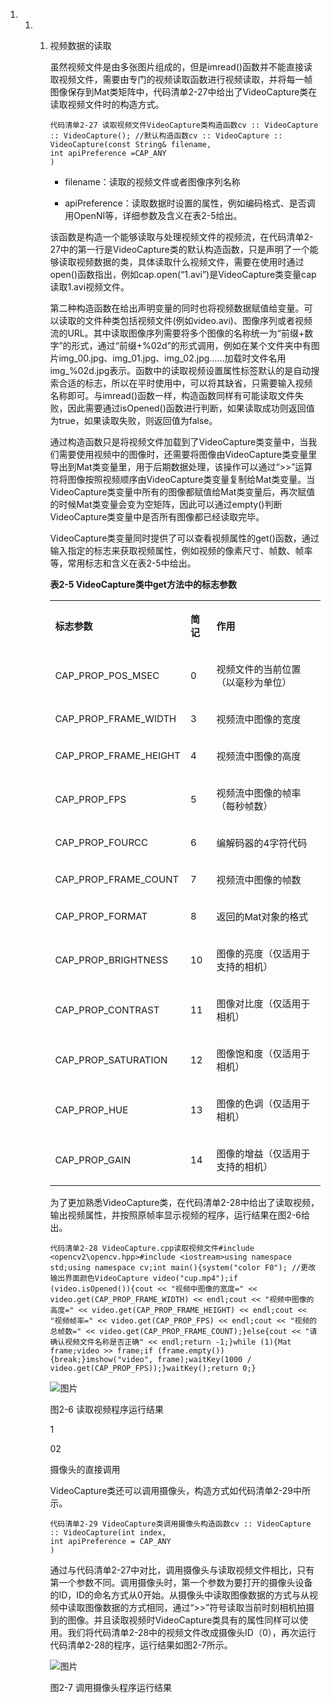 1. 1. 1. 视频数据的读取

            虽然视频文件是由多张图片组成的，但是imread()函数并不能直接读取视频文件，需要由专门的视频读取函数进行视频读取，并将每一帧图像保存到Mat类矩阵中，代码清单2-27中给出了VideoCapture类在读取视频文件时的构造方式。  

              

            ```
            代码清单2-27 读取视频文件VideoCapture类构造函数cv :: VideoCapture :: VideoCapture(); //默认构造函数cv :: VideoCapture :: VideoCapture(const String& filename,                                         int apiPreference =CAP_ANY                                         )
            ```

            - filename：读取的视频文件或者图像序列名称
              
            - apiPreference：读取数据时设置的属性，例如编码格式、是否调用OpenNI等，详细参数及含义在表2-5给出。
              

            该函数是构造一个能够读取与处理视频文件的视频流，在代码清单2-27中的第一行是VideoCapture类的默认构造函数，只是声明了一个能够读取视频数据的类，具体读取什么视频文件，需要在使用时通过open()函数指出，例如cap.open(“1.avi”)是VideoCapture类变量cap读取1.avi视频文件。

              

            第二种构造函数在给出声明变量的同时也将视频数据赋值给变量。可以读取的文件种类包括视频文件(例如video.avi)、图像序列或者视频流的URL。其中读取图像序列需要将多个图像的名称统一为“前缀+数字”的形式，通过“前缀+%02d”的形式调用，例如在某个文件夹中有图片img\_00.jpg、img\_01.jpg、img\_02.jpg……加载时文件名用img\_%02d.jpg表示。函数中的读取视频设置属性标签默认的是自动搜索合适的标志，所以在平时使用中，可以将其缺省，只需要输入视频名称即可。与imread()函数一样，构造函数同样有可能读取文件失败，因此需要通过isOpened()函数进行判断，如果读取成功则返回值为true，如果读取失败，则返回值为false。

              

              

            通过构造函数只是将视频文件加载到了VideoCapture类变量中，当我们需要使用视频中的图像时，还需要将图像由VideoCapture类变量里导出到Mat类变量里，用于后期数据处理，该操作可以通过“>>”运算符将图像按照视频顺序由VideoCapture类变量复制给Mat类变量。当VideoCapture类变量中所有的图像都赋值给Mat类变量后，再次赋值的时候Mat类变量会变为空矩阵，因此可以通过empty()判断VideoCapture类变量中是否所有图像都已经读取完毕。

            VideoCapture类变量同时提供了可以查看视频属性的get()函数，通过输入指定的标志来获取视频属性，例如视频的像素尺寸、帧数、帧率等，常用标志和含义在表2-5中给出。

              

            **表2-5 VideoCapture类中get方法中的标志参数**

            <table><tbody><tr><td><p><span style="font-size: 15px;"><strong>标志参数</strong></span></p></td><td><p><span style="font-size: 15px;"><strong>简记</strong></span></p></td><td><p><span style="font-size: 15px;"><strong>作用</strong></span></p></td></tr><tr><td><p><span style="font-size: 15px;">CAP_PROP_POS_MSEC</span></p></td><td><p><span style="font-size: 15px;">0</span></p></td><td><p><span style="font-size: 15px;">视频文件的当前位置（以毫秒为单位）</span></p></td></tr><tr><td><p><span style="font-size: 15px;">CAP_PROP_FRAME_WIDTH</span></p></td><td><p><span style="font-size: 15px;">3</span></p></td><td><p><span style="font-size: 15px;">视频流中图像的宽度</span></p></td></tr><tr><td><p><span style="font-size: 15px;">CAP_PROP_FRAME_HEIGHT</span></p></td><td><p><span style="font-size: 15px;">4</span></p></td><td><p><span style="font-size: 15px;">视频流中图像的高度</span></p></td></tr><tr><td><p><span style="font-size: 15px;">CAP_PROP_FPS</span></p></td><td><p><span style="font-size: 15px;">5</span></p></td><td><p><span style="font-size: 15px;">视频流中图像的帧率（每秒帧数）</span></p></td></tr><tr><td><p><span style="font-size: 15px;">CAP_PROP_FOURCC</span></p></td><td><p><span style="font-size: 15px;">6</span></p></td><td><p><span style="font-size: 15px;">编解码器的4字符代码</span></p></td></tr><tr><td><p><span style="font-size: 15px;">CAP_PROP_FRAME_COUNT</span></p></td><td><p><span style="font-size: 15px;">7</span></p></td><td><p><span style="font-size: 15px;">视频流中图像的帧数</span></p></td></tr><tr><td><p><span style="font-size: 15px;">CAP_PROP_FORMAT</span></p></td><td><p><span style="font-size: 15px;">8</span></p></td><td><p><span style="font-size: 15px;">返回的Mat对象的格式</span></p></td></tr><tr><td><p><span style="font-size: 15px;">CAP_PROP_BRIGHTNESS</span></p></td><td><p><span style="font-size: 15px;">10</span></p></td><td><p><span style="font-size: 15px;">图像的亮度（仅适用于支持的相机）</span></p></td></tr><tr><td><p><span style="font-size: 15px;">CAP_PROP_CONTRAST</span></p></td><td><p><span style="font-size: 15px;">11</span></p></td><td><p><span style="font-size: 15px;">图像对比度（仅适用于相机）</span></p></td></tr><tr><td><p><span style="font-size: 15px;">CAP_PROP_SATURATION</span></p></td><td><p><span style="font-size: 15px;">12</span></p></td><td><p><span style="font-size: 15px;">图像饱和度（仅适用于相机）</span></p></td></tr><tr><td><p><span style="font-size: 15px;">CAP_PROP_HUE</span></p></td><td><p><span style="font-size: 15px;">13</span></p></td><td><p><span style="font-size: 15px;">图像的色调（仅适用于相机）</span></p></td></tr><tr><td><p><span style="font-size: 15px;">CAP_PROP_GAIN</span></p></td><td><p><span style="font-size: 15px;">14</span></p></td><td><p><span style="font-size: 15px;">图像的增益（仅适用于支持的相机）</span></p></td></tr></tbody></table>

              

            为了更加熟悉VideoCapture类，在代码清单2-28中给出了读取视频，输出视频属性，并按照原帧率显示视频的程序，运行结果在图2-6给出。

              

            ```
            代码清单2-28 VideoCapture.cpp读取视频文件#include <opencv2\opencv.hpp>#include <iostream>using namespace std;using namespace cv;int main(){system("color F0"); //更改输出界面颜色VideoCapture video("cup.mp4");if (video.isOpened()){cout << "视频中图像的宽度=" << video.get(CAP_PROP_FRAME_WIDTH) << endl;cout << "视频中图像的高度=" << video.get(CAP_PROP_FRAME_HEIGHT) << endl;cout << "视频帧率=" << video.get(CAP_PROP_FPS) << endl;cout << "视频的总帧数=" << video.get(CAP_PROP_FRAME_COUNT);}else{cout << "请确认视频文件名称是否正确" << endl;return -1;}while (1){Mat frame;video >> frame;if (frame.empty()){break;}imshow("video", frame);waitKey(1000 / video.get(CAP_PROP_FPS));}waitKey();return 0;}
            ```

            ![图片](https://mmbiz.qpic.cn/mmbiz_png/4AqSEnNUericITo1SXofjeExxrnDj6iamVJJYqibGZ40eFF2vOe9JsBAp52TCUlMmkuOK4eiak7as8YDPZKVGnQibJQ/640?wx_fmt=png&wxfrom=5&wx_lazy=1&wx_co=1)

            图2-6 读取视频程序运行结果

              

            1

            02 

            摄像头的直接调用

            VideoCapture类还可以调用摄像头，构造方式如代码清单2-29中所示。

              

            ```
            代码清单2-29 VideoCapture类调用摄像头构造函数cv :: VideoCapture :: VideoCapture(int index,                                         int apiPreference = CAP_ANY                                         )
            ```

            通过与代码清单2-27中对比，调用摄像头与读取视频文件相比，只有第一个参数不同。调用摄像头时，第一个参数为要打开的摄像头设备的ID，ID的命名方式从0开始。从摄像头中读取图像数据的方式与从视频中读取图像数据的方式相同，通过“>>”符号读取当前时刻相机拍摄到的图像。并且读取视频时VideoCapture类具有的属性同样可以使用。我们将代码清单2-28中的视频文件改成摄像头ID（0），再次运行代码清单2-28的程序，运行结果如图2-7所示。

            ![图片](https://mmbiz.qpic.cn/mmbiz_png/4AqSEnNUer9F1ictam8ib3Znn7DDCicvtLibZJSEmCg6jE2tRYLwzZQjb1XOU6yuAEWEInL5NktZibyOjJ5tibjfQCqw/640?wx_fmt=png&wxfrom=5&wx_lazy=1&wx_co=1)

            图2-7 调用摄像头程序运行结果

